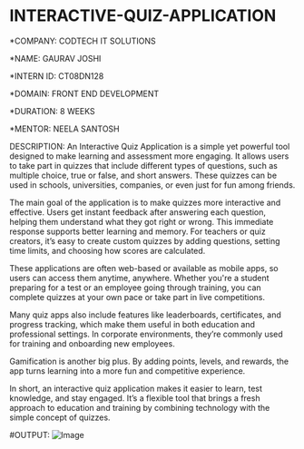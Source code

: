 # INTERACTIVE-QUIZ-APPLICATION

*COMPANY: CODTECH IT SOLUTIONS

*NAME: GAURAV JOSHI

*INTERN ID: CT08DN128

*DOMAIN: FRONT END DEVELOPMENT
 
*DURATION: 8 WEEKS

*MENTOR: NEELA SANTOSH

DESCRIPTION:
An Interactive Quiz Application is a simple yet powerful tool designed to make learning and assessment more engaging. It allows users to take part in quizzes that include different types of questions, such as multiple choice, true or false, and short answers. These quizzes can be used in schools, universities, companies, or even just for fun among friends.

The main goal of the application is to make quizzes more interactive and effective. Users get instant feedback after answering each question, helping them understand what they got right or wrong. This immediate response supports better learning and memory. For teachers or quiz creators, it’s easy to create custom quizzes by adding questions, setting time limits, and choosing how scores are calculated.

These applications are often web-based or available as mobile apps, so users can access them anytime, anywhere. Whether you're a student preparing for a test or an employee going through training, you can complete quizzes at your own pace or take part in live competitions.

Many quiz apps also include features like leaderboards, certificates, and progress tracking, which make them useful in both education and professional settings. In corporate environments, they’re commonly used for training and onboarding new employees.

Gamification is another big plus. By adding points, levels, and rewards, the app turns learning into a more fun and competitive experience.

In short, an interactive quiz application makes it easier to learn, test knowledge, and stay engaged. It’s a flexible tool that brings a fresh approach to education and training by combining technology with the simple concept of quizzes.

#OUTPUT:
![Image](https://github.com/user-attachments/assets/28619f27-2764-4906-b570-6d39028dbea3)
